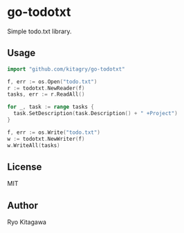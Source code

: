 # go-todotxt

Simple todo.txt library.

## Usage

```go
import "github.com/kitagry/go-todotxt"

f, err := os.Open("todo.txt")
r := todotxt.NewReader(f)
tasks, err := r.ReadAll()

for _, task := range tasks {
  task.SetDescription(task.Description() + " +Project")
}

f, err := os.Write("todo.txt")
w := todotxt.NewWriter(f)
w.WriteAll(tasks)
```

## License

MIT

## Author

Ryo Kitagawa
